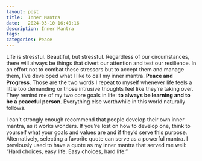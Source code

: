 ```yaml
---
layout: post
title:  Inner Mantra
date:   2024-03-10 16:40:16
description: Inner Mantra
tags: 
categories: Peace
---
```


Life is stressful. Beautiful, but stressful. Regardless of our circumstances, there will always be things that divert our attention and test our resilience. In an effort not to combat these stressors but to accept them and manage them, I’ve developed what I like to call my inner mantra. **Peace and Progress**. Those are the two words I repeat to myself whenever life feels a little too demanding or those intrusive thoughts feel like they’re taking over. They remind me of my two core goals in life: **to always be learning and to be a peaceful person**. Everything else worthwhile in this world naturally follows. 

I can’t strongly enough recommend that people develop their own inner mantra, as it works wonders. If you're lost on how to develop one, think to yourself what your goals and values are and if they’d serve this purpose. Alternatively, selecting a favorite quote can serve as a powerful mantra. I previously used to have a quote as my inner mantra that served me well: “Hard choices, easy life. Easy choices, hard life.”
